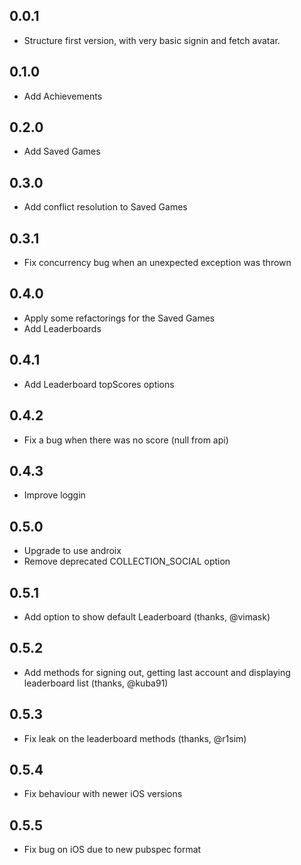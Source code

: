 ## 0.0.1

* Structure first version, with very basic signin and fetch avatar.

## 0.1.0

* Add Achievements

## 0.2.0

* Add Saved Games

## 0.3.0

* Add conflict resolution to Saved Games

## 0.3.1

* Fix concurrency bug when an unexpected exception was thrown

## 0.4.0

* Apply some refactorings for the Saved Games
* Add Leaderboards

## 0.4.1

* Add Leaderboard topScores options

## 0.4.2

* Fix a bug when there was no score (null from api)

## 0.4.3

* Improve loggin

## 0.5.0

* Upgrade to use androix
* Remove deprecated COLLECTION_SOCIAL option

## 0.5.1

* Add option to show default Leaderboard (thanks, @vimask)

## 0.5.2

* Add methods for signing out, getting last account and displaying leaderboard list (thanks, @kuba91)

## 0.5.3

* Fix leak on the leaderboard methods (thanks, @r1sim)

## 0.5.4

* Fix behaviour with newer iOS versions

## 0.5.5

* Fix bug on iOS due to new pubspec format
